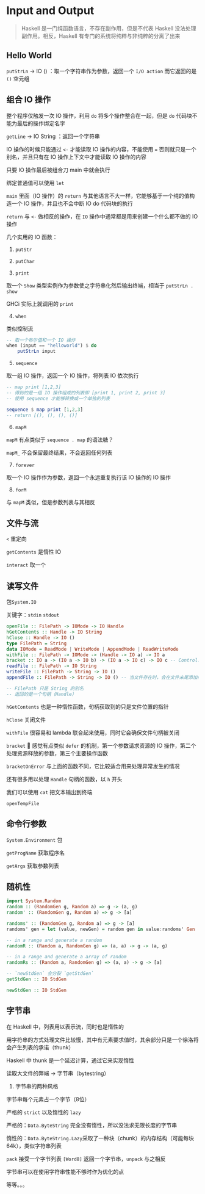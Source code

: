 # Input and Output

> Haskell  是一门纯函数语言，不存在副作用，但是不代表 Haskell 没法处理副作用。相反，Haskell 有专门的系统将纯粹与非纯粹的分离了出来

## Hello World

`putStrLn` -> IO () ：取一个字符串作为参数，返回一个 `I/O action`  而它返回的是 `()` 空元组

## 组合 IO 操作

整个程序仅触发一次 IO 操作，利用 `do` 将多个操作整合在一起，但是 `do` 代码块不能为最后的操作绑定名字

`getLine` -> IO String ：返回一个字符串

IO 操作的时候只能通过 `<-` 才能读取 IO 操作的内容，不能使用 `=` 否则就只是一个别名，并且只有在 IO 操作上下文中才能读取 IO 操作的内容

只要 IO 操作最后被组合刀 main 中就会执行
 
绑定普通值可以使用 `let`

`main` 里面（IO 操作）的 `return` 与其他语言不大一样，它能够基于一个纯的值构造一个 IO 操作，并且也不会中断 IO do 代码块的执行

`return` 与 `<-` 做相反的操作，在 `IO` 操作中通常都是用来创建一个什么都不做的 IO 操作

几个实用的 IO 函数：

1. `putStr`

2. `putChar`

3. `print`

取一个 `Show` 类型实例作为参数使之字符串化然后输出终端，相当于 `putStrLn . show`

GHCi 实际上就调用的 `print`

4. `when`

类似控制流

``` haskell
-- 取一个布尔值和一个 IO 操作
when (input == "helloworld") $ do
    putStrLn input
```

5. `sequence`

取一组 IO 操作，返回一个 IO 操作，将列表 IO 依次执行

``` haskell
-- map print [1,2,3]
-- 得到的是一组 IO 操作组成的列表即 [print 1, print 2, print 3]
-- 使用 sequence 才能够转换成一个单独的列表

sequence $ map print [1,2,3]
-- return [(), (), (), ()]

```

6. `mapM`

`mapM` 有点类似于 `sequence . map` 的语法糖？

`mapM_` 不会保留最终结果，不会返回任何列表

7. `forever`

取一个 IO 操作作为参数，返回一个永远重复执行该 IO 操作的 IO 操作

8. `forM`

与 `mapM` 类似，但是参数列表与其相反

## 文件与流

`<` 重定向

`getContents` 是惰性 IO

`interact` 取一个

## 读写文件

包`System.IO`

关键字：`stdin` `stdout`

``` haskell
openFile :: FilePath -> IOMode -> IO Handle
hGetContents :: Handle -> IO String
hClose :: Handle -> IO ()
type FilePath = String
data IOMode = ReadMode | WriteMode | AppendMode | ReadWriteMode
withFile :: FilePath -> IOMode -> (Handle -> IO a) -> IO a
bracket :: IO a -> (IO a -> IO b) -> (IO a -> IO c) -> IO c -- Control.Exception
readFile :: FilePath -> IO String
writeFile :: FilePath -> String -> IO ()
appendFile :: FilePath -> String -> IO () -- 当文件存在时，会在文件末尾添加内容

-- FilePath 只是 String 的别名
-- 返回的是一个句柄（Handle）
```

`hGetContents` 也是一种惰性函数，句柄获取到的只是文件位置的指针

`hClose` 关闭文件

`withFile` 很容易和 lambda 联合起来使用，同时它会确保文件句柄被关闭

`bracket` 🤔 感觉有点类似 `defer` 的机制，第一个参数请求资源的 IO 操作，第二个处理资源释放的参数，第三个主要操作函数

`bracketOnError` 与上面的函数不同，它比较适合用来处理异常发生的情况

还有很多用以处理 `Handle` 句柄的函数，以 `h` 开头

我们可以使用 `cat` 把文本输出到终端

`openTempFile`

## 命令行参数

`System.Environment` 包

`getProgName` 获取程序名

`getArgs`  获取参数列表

## 随机性

``` haskell
import System.Random
random :: (RandomGen g, Random a) => g -> (a, g)
random' :: (RandomGen g, Random a) => g -> [a]

randoms' :: (RandomGen g, Random a) => g -> [a]
randoms' gen = let (value, newGen) = random gen in value:randoms' Gen

-- in a range and generate a random
randomR :: (Random a, RandomGen g) => (a, a) -> g -> (a, g)

-- in a range and generate a array of random
randomRs :: (Random a, RandomGen g) => (a, a) -> g -> [a]

-- `newStdGen` 会分裂 `getStdGen`
getStdGen :: IO StdGen

newStdGen :: IO StdGen
```


## 字节串

在 Haskell 中，列表用以表示流，同时也是惰性的

用字符串的方式处理文件比较慢，其中有元素要求值时，其余部分只是一个徐洛将会产生列表的承诺（thunk）

Haskell 中 thunk 是一个延迟计算，通过它来实现惰性

读取大文件的弊端 -> 字节串（bytestring）


1. 字节串的两种风格

字节串每个元素占一个字节（8位）

严格的 `strict` 以及惰性的 `lazy`

严格的：`Data.ByteString` 完全没有惰性，所以没法求无限长度的字节串

惰性的：`Data.ByteString.Lazy`采取了一种块（chunk）的内存结构（可能每块 64k），类似字符串列表

`pack` 接受一个字节列表 `[Word8]` 返回一个字节串，`unpack` 与之相反

字节串可以在使用字符串性能不够时作为优化的点

等等。。。


